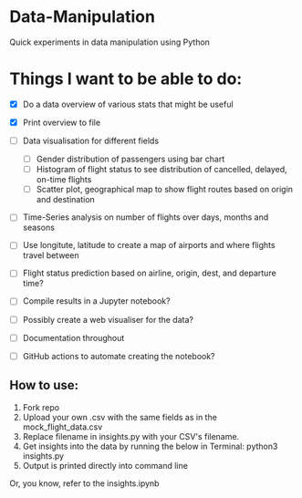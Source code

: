 # Data-Manipulation
Quick experiments in data manipulation using Python

# Things I want to be able to do:
- [x] Do a data overview of various stats that might be useful
- [x] Print overview to file
- [ ] Data visualisation for different fields
  - [ ] Gender distribution of passengers using bar chart
  - [ ] Histogram of flight status to see distribution of cancelled, delayed, on-time flights
  - [ ] Scatter plot, geographical map to show flight routes based on origin and destination
- [ ] Time-Series analysis on number of flights over days, months and seasons
- [ ] Use longitute, latitude to create a map of airports and where flights travel between
- [ ] Flight status prediction based on airline, origin, dest, and departure time?
- [ ] Compile results in a Jupyter notebook?
- [ ] Possibly create a web visualiser for the data?
- [ ] Documentation throughout
- [ ] GitHub actions to automate creating the notebook?


## How to use:
1. Fork repo
2. Upload your own .csv with the same fields as in the mock_flight_data.csv
3. Replace filename in insights.py with your CSV's filename.
4. Get insights into the data by running the below in Terminal: 
python3 insights.py
5. Output is printed directly into command line

Or, you know, refer to the insights.ipynb


